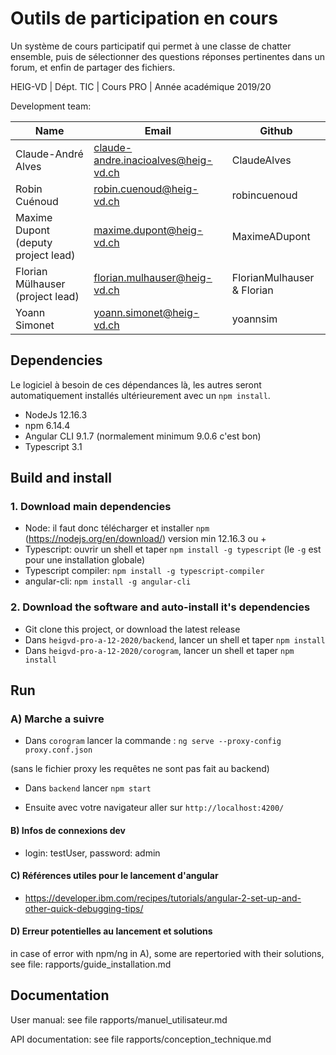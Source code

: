 
# Outils de participation en cours

Un système de cours participatif qui permet à une classe de chatter ensemble, puis de sélectionner des questions réponses pertinentes dans un forum, et enfin de partager des fichiers.   

HEIG-VD  |  Dépt. TIC  |  Cours PRO  |  Année académique 2019/20

Development team:

| Name                                 | Email                              | Github       |
|--------------------------------------|------------------------------------|--------------|
| Claude-André Alves                   | claude-andre.inacioalves@heig-vd.ch| ClaudeAlves  |
| Robin Cuénoud                        | robin.cuenoud@heig-vd.ch           | robincuenoud |
| Maxime Dupont (deputy project lead)  | maxime.dupont@heig-vd.ch           | MaximeADupont|
| Florian Mülhauser (project lead)     | florian.mulhauser@heig-vd.ch       | FlorianMulhauser & Florian |
| Yoann Simonet  | yoann.simonet@heig-vd.ch    | yoannsim   |

## Dependencies

Le logiciel à besoin de ces dépendances là, les autres seront automatiquement installés ultérieurement avec un `npm install`.

* NodeJs 12.16.3
* npm 6.14.4
* Angular CLI 9.1.7 (normalement minimum 9.0.6 c'est bon)
* Typescript 3.1

## Build and install

### 1. Download main dependencies

* Node: il faut donc télécharger et installer `npm` (https://nodejs.org/en/download/) version min 12.16.3 ou +
* Typescript: ouvrir un shell et taper `npm install -g typescript` (le `-g` est pour une installation globale)
* Typescript compiler: `npm install -g typescript-compiler`
* angular-cli: `npm install -g angular-cli`

### 2. Download the software and auto-install it's dependencies

* Git clone this project, or download the latest release 
* Dans `heigvd-pro-a-12-2020/backend`, lancer un shell et taper `npm install`
* Dans `heigvd-pro-a-12-2020/corogram`, lancer un shell et taper `npm install` 

## Run

### A) Marche a suivre
* Dans `corogram` lancer la commande : `ng serve --proxy-config proxy.conf.json` 

(sans le fichier proxy les requêtes ne sont pas fait au backend)

* Dans `backend` lancer `npm start` 

* Ensuite avec votre navigateur aller sur `http://localhost:4200/` 

#### B) Infos de connexions dev

* login: testUser, password: admin

#### C) Références utiles pour le lancement d'angular 
* https://developer.ibm.com/recipes/tutorials/angular-2-set-up-and-other-quick-debugging-tips/

#### D) Erreur potentielles au lancement et solutions

in case of error with npm/ng in A), some are repertoried with their solutions, see file: rapports/guide_installation.md

## Documentation

User manual: see file rapports/manuel_utilisateur.md

API documentation: see file rapports/conception_technique.md
